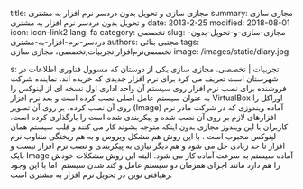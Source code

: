 title: مجازی سازی و تحویل بدون دردسر نرم افزار به مشتری
summary: مجازی سازی و تحویل بدون دردسر نرم افزار به مشتری
date: 2013-2-25
modified: 2018-08-01
icon:  icon-link2
lang: fa
category: تخصصی
slug: مجازی-سازی-و-تحویل-بدون-دردسر-نرم-افزار-به-مشتری
authors: مجتبی بنائی
tags: تخصصی‌نرم‌افزار,تجربیات,تخصصی، مجازی سازی
image: /images/static/diary.jpg

s: تجربیات | تخصصی، مجازی سازی یکی از دوستان که مسوول فناوری اطلاعات در شهرستان است تعریف می کرد برای نرم افزار جدیدی که خریده اند، نماینده شرکت فروشنده برای نصب نرم افزار روی سیستم آن واحد اداری اول نسخه ای از لینوکس را به عنوان سیستم عامل اصلی نصب کرده است و بعد نرم افزار VirtualBox اوراکل را روی آن نصب کرده، بر روی آن تصویر (Image) آماده ویندوزی که در شرکت مادر نرم افزارهای لازم بر روی آن نصب شده و پیکربندی شده است را بارگذاری کرده است.  کاربران با این ویندوز مجازی بدون اینکه متوجه بشوند کار می کنند و قلب سیستم همان لینوکس محبوب است . با این روش هم مشکل ویروس و به هم ریختگی متناوب نرم افزار تا حد زیادی حل می شود و هم دیگر نیازی به پیکربندی و نصب نرم افزار نیست و بایک Image آماده سیستم به سرعت آماده کار می شود.  البته این روش مشکلات خودش را هم دارد مانند اجرای همزمان دو سیستم عامل و کند شدن سیستم  اما با این وجود رهیافتی نوین در تحویل نرم افزار به مشتری است.